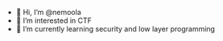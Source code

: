 - 👋 Hi, I’m @nemoola
- 👀 I’m interested in CTF
- 🌱 I’m currently learning security and low layer programming
